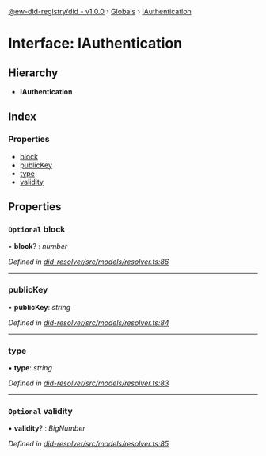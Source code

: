 [@ew-did-registry/did - v1.0.0](../README.md) › [Globals](../globals.md) › [IAuthentication](iauthentication.md)

# Interface: IAuthentication

## Hierarchy

* **IAuthentication**

## Index

### Properties

* [block](iauthentication.md#optional-block)
* [publicKey](iauthentication.md#publickey)
* [type](iauthentication.md#type)
* [validity](iauthentication.md#optional-validity)

## Properties

### `Optional` block

• **block**? : *number*

*Defined in [did-resolver/src/models/resolver.ts:86](https://github.com/energywebfoundation/ew-did-registry/blob/1ed60e5/packages/did-resolver/src/models/resolver.ts#L86)*

___

###  publicKey

• **publicKey**: *string*

*Defined in [did-resolver/src/models/resolver.ts:84](https://github.com/energywebfoundation/ew-did-registry/blob/1ed60e5/packages/did-resolver/src/models/resolver.ts#L84)*

___

###  type

• **type**: *string*

*Defined in [did-resolver/src/models/resolver.ts:83](https://github.com/energywebfoundation/ew-did-registry/blob/1ed60e5/packages/did-resolver/src/models/resolver.ts#L83)*

___

### `Optional` validity

• **validity**? : *BigNumber*

*Defined in [did-resolver/src/models/resolver.ts:85](https://github.com/energywebfoundation/ew-did-registry/blob/1ed60e5/packages/did-resolver/src/models/resolver.ts#L85)*
